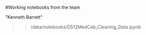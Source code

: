 #Working notebooks from the team

"Kenneth Barrett"
>>/data/notebooks/DS12MedCab_Cleaning_Data.ipynb